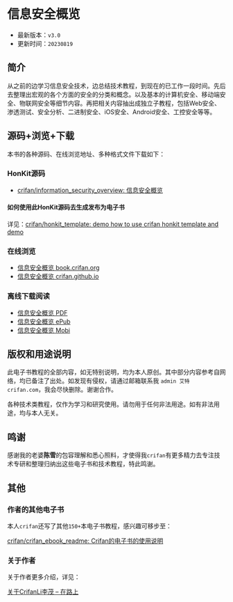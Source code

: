# 信息安全概览

* 最新版本：`v3.0`
* 更新时间：`20230819`

## 简介

从之前的边学习信息安全技术，边总结技术教程，到现在的已工作一段时间。先后去整理出宏观的各个方面的安全的分类和概念。以及基本的计算机安全、移动端安全、物联网安全等细节内容。再把相关内容抽出成独立子教程，包括Web安全、渗透测试、安全分析、二进制安全、iOS安全、Android安全、工控安全等等。

## 源码+浏览+下载

本书的各种源码、在线浏览地址、多种格式文件下载如下：

### HonKit源码

* [crifan/information_security_overview: 信息安全概览](https://github.com/crifan/information_security_overview)

#### 如何使用此HonKit源码去生成发布为电子书

详见：[crifan/honkit_template: demo how to use crifan honkit template and demo](https://github.com/crifan/honkit_template)

### 在线浏览

* [信息安全概览 book.crifan.org](https://book.crifan.org/books/information_security_overview/website/)
* [信息安全概览 crifan.github.io](https://crifan.github.io/information_security_overview/website/)

### 离线下载阅读

* [信息安全概览 PDF](https://book.crifan.org/books/information_security_overview/pdf/information_security_overview.pdf)
* [信息安全概览 ePub](https://book.crifan.org/books/information_security_overview/epub/information_security_overview.epub)
* [信息安全概览 Mobi](https://book.crifan.org/books/information_security_overview/mobi/information_security_overview.mobi)

## 版权和用途说明

此电子书教程的全部内容，如无特别说明，均为本人原创。其中部分内容参考自网络，均已备注了出处。如发现有侵权，请通过邮箱联系我 `admin 艾特 crifan.com`，我会尽快删除。谢谢合作。

各种技术类教程，仅作为学习和研究使用。请勿用于任何非法用途。如有非法用途，均与本人无关。

## 鸣谢

感谢我的老婆**陈雪**的包容理解和悉心照料，才使得我`crifan`有更多精力去专注技术专研和整理归纳出这些电子书和技术教程，特此鸣谢。

## 其他

### 作者的其他电子书

本人`crifan`还写了其他`150+`本电子书教程，感兴趣可移步至：

[crifan/crifan_ebook_readme: Crifan的电子书的使用说明](https://github.com/crifan/crifan_ebook_readme)

### 关于作者

关于作者更多介绍，详见：

[关于CrifanLi李茂 – 在路上](https://www.crifan.org/about/)
